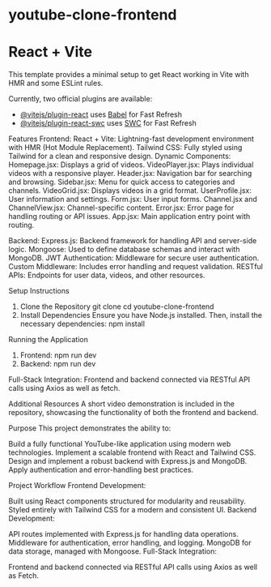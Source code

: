 # youtube-clone-frontend

# React + Vite

This template provides a minimal setup to get React working in Vite with HMR and some ESLint rules.

Currently, two official plugins are available:

- [@vitejs/plugin-react](https://github.com/vitejs/vite-plugin-react/blob/main/packages/plugin-react/README.md) uses [Babel](https://babeljs.io/) for Fast Refresh
- [@vitejs/plugin-react-swc](https://github.com/vitejs/vite-plugin-react-swc) uses [SWC](https://swc.rs/) for Fast Refresh

Features
Frontend:
React + Vite: Lightning-fast development environment with HMR (Hot Module Replacement).
Tailwind CSS: Fully styled using Tailwind for a clean and responsive design.
Dynamic Components:
Homepage.jsx: Displays a grid of videos.
VideoPlayer.jsx: Plays individual videos with a responsive player.
Header.jsx: Navigation bar for searching and browsing.
Sidebar.jsx: Menu for quick access to categories and channels.
VideoGrid.jsx: Displays videos in a grid format.
UserProfile.jsx: User information and settings.
Form.jsx: User input forms.
Channel.jsx and ChannelView.jsx: Channel-specific content.
Error.jsx: Error page for handling routing or API issues.
App.jsx: Main application entry point with routing.

Backend:
Express.js: Backend framework for handling API and server-side logic.
Mongoose: Used to define database schemas and interact with MongoDB.
JWT Authentication: Middleware for secure user authentication.
Custom Middleware: Includes error handling and request validation.
RESTful APIs: Endpoints for user data, videos, and other resources.

Setup Instructions

1. Clone the Repository
   git clone <repository-url>
   cd youtube-clone-frontend
2. Install Dependencies
   Ensure you have Node.js installed. Then, install the necessary dependencies:
   npm install

Running the Application

1. Frontend:
   npm run dev
2. Backend:
   npm run dev

Full-Stack Integration:
Frontend and backend connected via RESTful API calls using Axios as well as fetch.

Additional Resources
A short video demonstration is included in the repository, showcasing the functionality of both the frontend and backend.

Purpose
This project demonstrates the ability to:

Build a fully functional YouTube-like application using modern web technologies.
Implement a scalable frontend with React and Tailwind CSS.
Design and implement a robust backend with Express.js and MongoDB.
Apply authentication and error-handling best practices.

Project Workflow
Frontend Development:

Built using React components structured for modularity and reusability.
Styled entirely with Tailwind CSS for a modern and consistent UI.
Backend Development:

API routes implemented with Express.js for handling data operations.
Middleware for authentication, error handling, and logging.
MongoDB for data storage, managed with Mongoose.
Full-Stack Integration:

Frontend and backend connected via RESTful API calls using Axios as well as Fetch.
